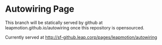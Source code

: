Autowiring Page
===============

This branch will be statically served by github at leapmotion.github.io/autowiring once this repository is opensourced.

Currently served at http://sf-github.leap.corp/pages/leapmotion/autowiring

